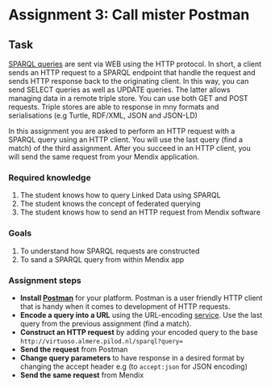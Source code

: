 # Assignment 3: Call mister Postman

## Task

[SPARQL queries](https://www.w3.org/TR/2013/REC-sparql11-protocol-20130321/) are sent via WEB using the HTTP protocol.
In short, a client sends an HTTP request to a SPARQL endpoint that handle the request and sends HTTP response back to the originating client.
In this way, you can send SELECT queries as well as UPDATE queries.
The latter allows managing data in a remote triple store. You can use both GET and POST requests.
Triple stores are able to response in mny formats and serialisations (e.g Turtle, RDF/XML, JSON and JSON-LD)

In this assignment you are asked to perform an HTTP request with a SPARQL query using an HTTP client.
You will use the last query (find a match) of the third assignment.
After you succeed in an HTTP client, you will send the same request from your Mendix application.

### Required knowledge

 1. The student knows how to query Linked Data using SPARQL
 2. The student knows the concept of federated querying
 3. The student knows how to send an HTTP request from Mendix software

### Goals

 1. To understand how SPARQL requests are constructed  
 2. To sand a SPARQL query from within Mendix app

### Assignment steps

* **Install [Postman](https://www.getpostman.com/apps)** for your platform. Postman is a user friendly HTTP client that is handy when it comes to development of HTTP requests.
* **Encode a query into a URL** using the URL-encoding [service](https://meyerweb.com/eric/tools/dencoder/). Use the last query from the previous assignment (find a match).
* **Construct an HTTP request** by adding your encoded query to the base `http://virtuoso.almere.pilod.nl/sparql?query=`
* **Send the request** from Postman
* **Change query parameters** to have response in a desired format by changing the accept header e.g (to `accept:json` for JSON encoding)
* **Send the same request** from Mendix